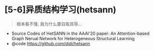 # [5-6]异质结构学习(hetsann)

> 根本看不懂, 我为什么要自取其辱...

- Source Codes of HetSANN in the AAAI'20 paper: An Attention-based Graph Nerual Network for Heterogeneous Structural Learning
- @code https://github.com/didi/hetsann